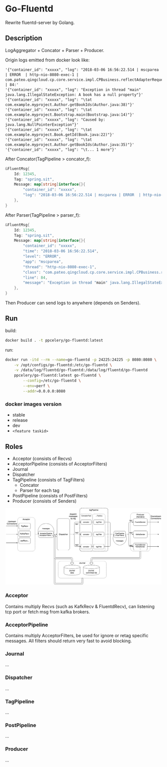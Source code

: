 # Go-Fluentd

Rewrite fluentd-server by Golang.


## Description

LogAggregator + Concator + Parser + Producer.

Origin logs emitted from docker look like:

```
'{"container_id": "xxxxx", "log": "2018-03-06 16:56:22.514 | mscparea | ERROR  | http-nio-8080-exec-1 | com.pateo.qingcloud.cp.core.service.impl.CPBusiness.reflectAdapterRequest | 84:'
'{"container_id": "xxxxx", "log": "Exception in thread "main" java.lang.IllegalStateException: A book has a null property"}'
'{"container_id": "xxxxx", "log": "\tat com.example.myproject.Author.getBookIds(Author.java:38)"}'
'{"container_id": "xxxxx", "log": "\tat com.example.myproject.Bootstrap.main(Bootstrap.java:14)"}'
'{"container_id": "xxxxx", "log": "Caused by: java.lang.NullPointerException"}'
'{"container_id": "xxxxx", "log": "\tat com.example.myproject.Book.getId(Book.java:22)"}'
'{"container_id": "xxxxx", "log": "\tat com.example.myproject.Author.getBookIds(Author.java:35)"}'
'{"container_id": "xxxxx", "log": "\t... 1 more"}'
```

After Concator(TagPipeline > concator_f):

```go
&FluentMsg{
    Id: 12345,
    Tag: "spring.sit",
    Message: map[string]interface{}{
        "container_id": "xxxxx",
        "log": "2018-03-06 16:56:22.514 | mscparea | ERROR  | http-nio-8080-exec-1 | com.pateo.qingcloud.cp.core.service.impl.CPBusiness.reflectAdapterRequest | 84: Exception in thread "main" java.lang.IllegalStateException: A book has a null property\n\tat com.example.myproject.Author.getBookIds(Author.java:38)\n\tat com.example.myproject.Bootstrap.main(Bootstrap.java:14)\nCaused by: java.lang.NullPointerException\n\tat com.example.myproject.Book.getId(Book.java:22)\n\tat com.example.myproject.Author.getBookIds(Author.java:35)\n\t... 1 more",
    },
}
```

After Parser(TagPipeline > parser_f):

```go
&FluentMsg{
    Id: 12345,
    Tag: "spring.sit",
    Message: map[string]interface{}{
        "container_id": "xxxxx",
        "time": "2018-03-06 16:56:22.514",
        "level": "ERROR",
        "app": "mscparea",
        "thread": "http-nio-8080-exec-1",
        "class": "com.pateo.qingcloud.cp.core.service.impl.CPBusiness.reflectAdapterRequest",
        "line": 84,
        "message": "Exception in thread "main" java.lang.IllegalStateException: A book has a null property\n\tat com.example.myproject.Author.getBookIds(Author.java:38)\n\tat com.example.myproject.Bootstrap.main(Bootstrap.java:14)\nCaused by: java.lang.NullPointerException\n\tat com.example.myproject.Book.getId(Book.java:22)\n\tat com.example.myproject.Author.getBookIds(Author.java:35)\n\t... 1 more",
    },
}
```

Then Producer can send logs to anywhere (depends on Senders).



## Run

build:

```sh
docker build . -t ppcelery/go-fluentd:latest
```

run:

```sh
docker run -itd --rm --name=go-fluentd -p 24225:24225 -p 8080:8080 \
    -v /opt/configs/go-fluentd:/etc/go-fluentd \
    -v /data/log/fluentd/go-fluentd:/data/log/fluentd/go-fluentd
    ppcelery/go-fluentd:latest go-fluentd \
        --config=/etc/go-fluentd \
        --env=perf \
        --addr=0.0.0.0:8080
```


### docker images version

- stable
- release
- dev
- `<feature taskid>`


## Roles

- Acceptor (consists of Recvs)
- AcceptorPipeline (consists of AcceptorFilters)
- Journal
- Dispatcher
- TagPipeline (consists of TagFilters)
    - Concator
    - Parser for each tag
- PostPipeline (consists of PostFilters)
- Producer (consists of Senders)


![architecture](docs/architecture.jpg)


### Acceptor

Contains multiply Recvs (such as KafkRecv & FluentdRecv),
can listening tcp port or fetch msg from kafka brokers.


### AcceptorPipeline

Contains multiply AcceptorFilters, be used for ignore or retag specific messages.
All filters should return very fast to avoid blocking.


### Journal

...


### Dispatcher

...


### TagPipeline

...


### PostPipeline

...


### Producer

...


